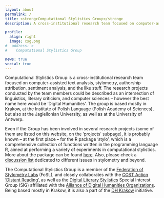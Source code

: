 ```yaml
---
layout: about
permalink: /
title: <strong>Computational Stylistics Group</strong>
description: A cross-institutional research team focused on computer-assisted text analysis.

profile:
  align: right
  image: csg.png
#  address: >
#    Computational Stylistics Group

news: true
social: true
---
```


Computational Stylistics Group is a cross-institutional research team focused on computer-assisted text analysis, stylometry, authorship attribution, sentiment analysis, and the like stuff. The research projects conducted by the team members could be described as an intersection of linguistics, literary criticism, and computer sciences – however the best name here would be ‘Digital Humanities’. The group is based mostly in Krakow, at the Institute of Polish Language (Polish Academy of Sciences), but also at the Jagiellonian University, as well as at the University of Antwerp. 

Even if the Group has been involved in several research projects (some of them are listed on this website, on the ‘projects’ subpage), it is probably known – at the first place – for the R package ‘stylo’, which is a comprehensive collection of functions written in the programming language R, aimed at performing a variety of experiments in computational stylistics. More about the package can be found [here](https://github.com/computationalstylistics/stylo). Also, please check a [discussion list](https://groups.google.com/forum/#!forum/computationalstylistics) dedicated to different issues in stylometry and beyond. 

The Computational Stylistics Group is a member of the [Federation of Stylometry Labs](https://fosl.ijp.pan.pl/) (FoSL), and closely collaborates with the [COST Action ‘Distant Reading’](https://www.distant-reading.net/), as well as the [Digital Literary Stylistics](https://dls.hypotheses.org/) Special Interest Group (SIG) affiliated with the [Alliance of Digital Humanities Organizations](https://adho.org/). Being based mostly in Krakow, it is also a part of the [DH Krakow](https://twitter.com/dhkrakow) initiative.




